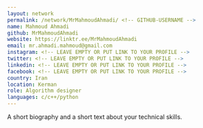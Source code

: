 ```yaml
---
layout: network
permalink: /network/MrMahmoudAhmadi/ <!-- GITHUB-USERNAME -->
name: Mahmoud Ahmadi
github: MrMahmoudAhmadi
website: https://linktr.ee/MrMahmoudAhmadi
email: mr.ahmadi.mahmoud@gmail.com
instagram: <!-- LEAVE EMPTY OR PUT LINK TO YOUR PROFILE -->
twitter: <!-- LEAVE EMPTY OR PUT LINK TO YOUR PROFILE -->
linkedin: <!-- LEAVE EMPTY OR PUT LINK TO YOUR PROFILE -->
facebook: <!-- LEAVE EMPTY OR PUT LINK TO YOUR PROFILE -->
country: Iran
location: Kerman
role: Algorithm designer
languages: c/c++/python
---
```


A short biography and a short text about your technical skills.
